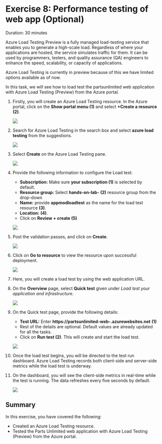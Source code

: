 # Exercise 8: Performance testing of web app (Optional)
Duration: 30 minutes

Azure Load Testing Preview is a fully managed load-testing service that enables you to generate a high-scale load. Regardless of where your applications are hosted, the service simulates traffic for them. It can be used by programmers, testers, and quality assurance (QA) engineers to enhance the speed, scalability, or capacity of applications.

Azure Load Testing is currently in preview because of this we have limited options available as of now.

In this task, we will see how to load test the partsunlimited web application with Azure Load Testing (Preview) from the Azure portal.

1. Firstly, you will create an Azure Load Testing resource. In the Azure portal, click on the **Show portal menu (1)** and select **+Create a resource (2)**.

   ![](media/pe-25.png)

2. Search for Azure Load Testing in the search box and select **azure load testing** from the suggestions.
 
   ![](media/appmod-ex8-s2.png)

3. Select **Create** on the Azure Load Testing pane.
 
    ![](media/appmod-ex8-s3.png)

4. Provide the following information to configure the Load test:

   - **Subscription:** Make sure **your subscription (1)** is selected by default.
   - **Resource group:** Select **hands-on-lab-<inject key="DeploymentID" enableCopy="false"/>** **(2)** resource group from the drop-down
   - **Name:** provide **appmodloadtest<inject key="DeploymentID" enableCopy="false"/>** as the name for the load test resource **(3)**.
   - **Location:** **<inject key="location" />** **(4)**.
   - Click on **Review + create (5)**
 
    
    ![](media/loadtest1.png)
    
5. Post the validation passes, and click on **Create**.

    ![](media/loadtest2.png)

6. Click on **Go to resource** to view the resource upon successful deployment.

    ![](media/loadtest3.png)

7. Here, you will create a load test by using the web application URL.

8. On the **Overview** page, select **Quick test** given under _Load test your application and infrastructure_.

    ![](media/loadtest4.png)

9. On the Quick test page, provide the following details:

   - **Test URL:** Enter **https://partsunlimited-web-<inject key="DeploymentID" enableCopy="false"/>.azurewebsites.net** **(1)**
   - Rest of the details are optional. Default values are already updated for all the tasks.
   -  Click on **Run test (2)**. This will create and start the load test.

     ![](media/loadtest5.png)

10. Once the load test begins, you will be directed to the test run dashboard. Azure Load Testing records both client-side and server-side metrics while the load test is underway. 

11. On the dashboard, you will see the client-side metrics in real-time while the test is running. The data refreshes every five seconds by default.

    ![](media/loadtest6.png)
    
## Summary
 
In this exercise, you have covered the following:
  
   - Created an Azure Load Testing resource. 
   - Tested the Parts Unlimited web application with Azure Load Testing (Preview) from the Azure portal. 
